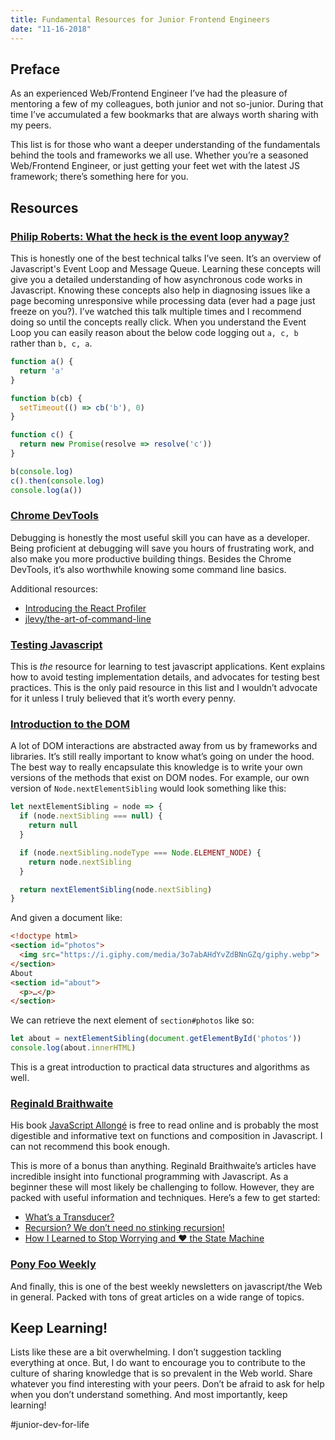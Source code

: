 ```yaml
---
title: Fundamental Resources for Junior Frontend Engineers
date: "11-16-2018"
---
```


## Preface
As an experienced Web/Frontend Engineer I’ve had the pleasure of mentoring a few of my colleagues, both junior and not so-junior. During that time I’ve accumulated a few bookmarks that are always worth sharing with my peers.

This list is for those who want a deeper understanding of the fundamentals behind the tools and frameworks we all use. Whether you’re a seasoned Web/Frontend Engineer, or just getting your feet wet with the latest JS framework; there’s something here for you.

## Resources
### [Philip Roberts: What the heck is the event loop anyway?](https://www.youtube.com/watch?v=8aGhZQkoFbQ)

This is honestly one of the best technical talks I’ve seen. It’s an overview of Javascript's Event Loop and Message Queue. Learning these concepts will give you a detailed understanding of how asynchronous code works in Javascript. Knowing these concepts also help in diagnosing issues like a page becoming unresponsive while processing data (ever had a page just freeze on you?). I’ve watched this talk multiple times and I recommend doing so until the concepts really click. When you understand the Event Loop you can easily reason about the below code logging out `a, c, b` rather than `b, c, a`.

```js
function a() {
  return 'a'
}

function b(cb) {
  setTimeout(() => cb('b'), 0)
}

function c() {
  return new Promise(resolve => resolve('c'))
}

b(console.log)
c().then(console.log)
console.log(a())
```

### [Chrome DevTools](https://developers.google.com/web/tools/chrome-devtools/)

Debugging is honestly the most useful skill you can have as a developer. Being proficient at debugging will save you hours of frustrating work, and also make you more productive building things. Besides the Chrome DevTools, it’s also worthwhile knowing some command line basics.

Additional resources:
- [Introducing the React Profiler](https://reactjs.org/blog/2018/09/10/introducing-the-react-profiler.html)
- [jlevy/the-art-of-command-line](https://github.com/jlevy/the-art-of-command-line)

### [Testing Javascript](https://testingjavascript.com/)

This is _the_ resource for learning to test javascript applications. Kent explains how to avoid testing implementation details, and advocates for testing best practices. This is the only paid resource in this list and I wouldn’t advocate for it unless I truly believed that it’s worth every penny.

### [Introduction to the DOM](https://developer.mozilla.org/en-US/docs/Web/API/Document_Object_Model/Introduction)

A lot of DOM interactions are abstracted away from us by frameworks and libraries. It’s still really important to know what’s going on under the hood. The best way to really encapsulate this knowledge is to write your own versions of the methods that exist on DOM nodes. For example, our own version of `Node.nextElementSibling` would look something like this:

```js
let nextElementSibling = node => {
  if (node.nextSibling === null) {
    return null
  }

  if (node.nextSibling.nodeType === Node.ELEMENT_NODE) {
    return node.nextSibling
  }

  return nextElementSibling(node.nextSibling)
}
```

And given a document like:

```html
<!doctype html>
<section id="photos">
  <img src="https://i.giphy.com/media/3o7abAHdYvZdBNnGZq/giphy.webp">
</section>
About
<section id="about">
  <p>…</p>
</section>
```

We can retrieve the next element of `section#photos` like so:

```js
let about = nextElementSibling(document.getElementById('photos'))
console.log(about.innerHTML)
```

This is a great introduction to practical data structures and algorithms as well.

### [Reginald Braithwaite](http://raganwald.com/)

His book [JavaScript Allongé](https://leanpub.com/javascriptallongesix) is free to read online and is probably the most digestible and informative text on functions and composition in Javascript. I can not recommend this book enough.

This is more of a bonus than anything. Reginald Braithwaite’s articles have incredible insight into functional programming with Javascript. As a beginner these will most likely be challenging to follow. However, they are packed with useful information and techniques. Here’s a few to get started:

* [What’s a Transducer?](http://raganwald.com/2017/04/30/transducers.html)
* [Recursion? We don’t need no stinking recursion!](http://raganwald.com/2018/05/20/we-dont-need-no-stinking-recursion.html)
* [How I Learned to Stop Worrying and ❤️ the State Machine](http://raganwald.com/2018/02/23/forde.html)

### [Pony Foo Weekly](https://ponyfoo.com/weekly)

And finally, this is one of the best weekly newsletters on javascript/the Web in general. Packed with tons of great articles on a wide range of topics.

## Keep Learning!
Lists like these are a bit overwhelming. I don’t suggestion tackling everything at once. But, I do want to encourage you to contribute to the culture of sharing knowledge that is so prevalent in the Web world. Share whatever you find interesting with your peers. Don’t be afraid to ask for help when you don’t understand something. And most importantly, keep learning! 

\#junior-dev-for-life
